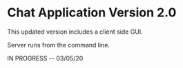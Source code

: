 # Chat Application Version 2.0

This updated version includes a client side GUI. 

Server runs from the command line.

IN PROGRESS -- 03/05/20
